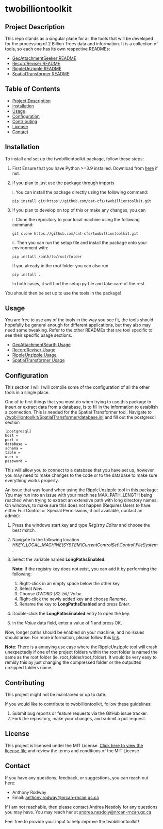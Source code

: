 # twobilliontoolkit

## Project Description

This repo stands as a singular place for all the tools that will be developed for the processing of 2 Billion Trees data and information. It is a collection of tools, so each one has its own respective READMEs:
- [GeoAttachmentSeeker README](twobilliontoolkit/GeoAttachmentSeeker/README.md)
- [RecordReviser README](twobilliontoolkit/RecordReviser/README.md)
- [RippleUnzipple README](twobilliontoolkit/RippleUnzipple/README.md)
- [SpatialTransformer README](twobilliontoolkit/SpatialTransformer/README.md)

## Table of Contents

- [Project Description](#project-description)
- [Installation](#installation)
- [Usage](#usage)
- [Configuration](#configuration)
- [Contributing](#contributing)
- [License](#license)
- [Contact](#contact)

## Installation

To install and set up the twobilliontoolkit package, follow these steps:
1. First Ensure that you have Python >=3.9 installed. Download from [here](https://www.python.org/downloads/release/python-3100/) if not.
2. If you plan to just use the package through imports

    i. You can install the package directly using the following command:

    ```
    pip install git+https://github.com/cat-cfs/twobilliontoolkit.git
    ```

3. If you plan to develop on top of this or make any changes, you can
    
    i. Clone the repository to your local machine using the following command:

    ```
    git clone https://github.com/cat-cfs/twobilliontoolkit.git
    ```

    ii. Then you can run the setup file and install the package onto your environment with:

    ```
    pip install /path/to/root/folder
    ```
        
    If you already in the root folder you can also run
    ```
    pip install .
    ```
    In both cases, it will find the setup.py file and take care of the rest.

You should then be set up to use the tools in the package!

## Usage

You are free to use any of the tools in the way you see fit, the tools should hopefully be general enough for different applications, but they also may need some tweaking. Refer to the other READMEs that are tool specific to see their specific usage sections.
- [GeoAttachmentSearth Usage](twobilliontoolkit/GeoAttachmentSeeker/README.md#usage)
- [RecordReviser Usage](twobilliontoolkit/RecordReviser/README.md#usage)
- [RippleUnzipple Usage](twobilliontoolkit/RippleUnzipple/README.md#usage)
- [SpatialTransformer Usage](twobilliontoolkit/SpatialTransformer/README.md#usage)


## Configuration

This section I will I will compile some of the configuration of all the other tools in a single place.

One of te first things that you must do when trying to use this package to insert or extract data from a database, is to fill in the information to establish a connection. This is needed for the Spatial Transformer tool. Navigate to [/twobilliontoolkit/SpatialTransformer/database.ini](/twobilliontoolkit/SpatialTransformer/database.ini) and fill out the postgresql section

```
[postgresql]
host = 
port = 
database = 
schema = 
table =
user = 
password = 
```
This will allow you to connect to a database that you have set up, however you may need to make changes to the code or to the database to make sure everything works properly.

An issue that was found when using the RippleUnzipple tool in this package: You may run into an issue with your machines MAX_PATH_LENGTH being reached when trying to extract an extensive path with long directory names. On windows, to make sure this does not happen (Requires Users to have either Full Control or Special Permissions, if not available, contact an admin):

1. Press the windows start key and type *Registry Editor* and choose the best match.
2. Navigate to the following location
*HKEY_LOCAL_MACHINE\SYSTEM\CurrentControlSet\Control\FileSystem*.
3. Select the variable named **LongPathsEnabled**.
    
    **Note**: If the registry key does not exist, you can add it by performing the following:
    
    1. Right-click in an empty space below the other key
    2. Select *New*.
    3. Choose *DWORD (32-bit) Value*.
    4. Right-click the newly added key and choose *Rename*.
    5. Rename the key to **LongPathsEnabled** and press *Enter*.

4. Double-click the **LongPathsEnabled** entry to open the key.
5. In the *Value* data field, enter a value of **1** and press OK.

Now, longer paths should be enabled on your machine, and no issues should arise. For more information, please follow this [link](https://www.autodesk.com/support/technical/article/caas/sfdcarticles/sfdcarticles/The-Windows-10-default-path-length-limitation-MAX-PATH-is-256-characters.html#:~:text=By%20default%2C%20Windows%20uses%20a,Files%2C%20Paths%2C%20and%20Namespaces.).

**Note**: There is a annoying use case where the RippleUnzipple tool will crash unexpectedly if one of the project folders within the root folder is named the same as the root folder (ie. root_folder/root_folder). It would be very easy to remidy this by just changing the compressed folder or the outputted unzipped folders name.

## Contributing

This project might not be maintained or up to date.

If you would like to contribute to twobilliontoolkit, follow these guidelines:

1. Submit bug reports or feature requests via the GitHub issue tracker.
2. Fork the repository, make your changes, and submit a pull request.

## License

This project is licensed under the MIT License. [Click here to view the license file](LICENSE) and review the terms and conditions of the MIT License.

## Contact

If you have any questions, feedback, or suggestions, you can reach out here:

- Anthony Rodway
- Email: anthony.rodway@nrcan-rncan.gc.ca

If I am not reachable, then please contact Andrea Nesdoly for any questions you may have. You may reach her at andrea.nesdoly@nrcan-rncan.gc.ca

Feel free to provide your input to help improve the twobilliontoolkit!

